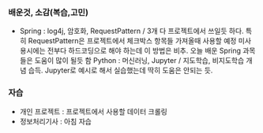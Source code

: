 ### 배운것, 소감(복습,고민)
- Spring : log4j, 암호화, RequestPattern / 3개 다 프로젝트에서 쓰일듯 하다. 특히 RequestPattern은 프로젝트에서 체크박스 항목들 가져올때 사용할 예정 미사용시에는 전부다 하드코딩으로 해야 하는데 이 방법은 비추. 오늘 배운 Spring 과목들은 도움이 많이 될듯 함
Python : 머신러닝, Jupyter / 지도학습, 비지도학습 개념 습득. Jupyter로 예시로 해서 실습했는데 딱히 도움은 안되는 듯.
### 자습
- 개인 프로젝트 : 프로젝트에서 사용할 데이터 크롤링
- 정보처리기사 : 아침 자습
